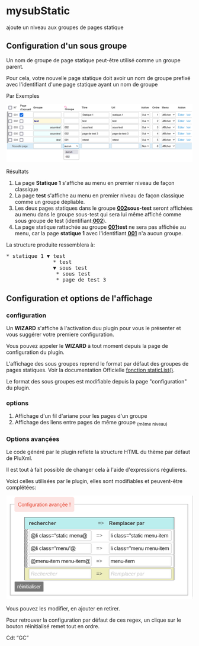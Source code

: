 # mysubStatic
ajoute un niveau aux groupes de pages statique

<h2>Configuration d'un sous groupe</h2>
<p>Un nom de groupe de page statique peut-être utilisé comme un groupe parent.</p>
<p>Pour cela, votre nouvelle page statique doit avoir un nom de groupe prefixé avec l'identifiant d'une page statique ayant un  nom de groupe</p>
<p>Par Exemples</p>
<img src="https://github.com/gcyrillus/mySubStatic/blob/V.3.0/img/revisited-group-statiques.png?raw=true">
  <p>Résultats</p>
  <ol>
  <li class="alert blue">La page <b>Statique 1</b> s'affiche au menu en premier niveau de façon classique</li>
  <li class="alert blue">La page <b>test</b> s'affiche au menu en premier niveau de façon classique comme un groupe dépliable.</li>
  <li class="alert green">Les deux pages statiques dans le groupe <b><u>002</u>sous-test</b> seront affichées au menu dans le groupe sous-test qui sera lui même affiché comme sous groupe de test (identifiant:<b><u>002</u></b>).</li>
  <li class="alert red">La page statique rattachée au groupe <b><u>001</u>test</b> ne sera pas affichée au menu, car la page <b>statique 1</b> avec l'identifiant <b><u>001</u></b> n'a aucun groupe.</li>
  </ol>
  <p>La structure produite ressemblera à:</p> 
  <pre>
* statique 1 ▼ test
               * test
               ▼ sous test
                * sous test
                * page de test 3</pre>
  
  <h2>Configuration et options de l'affichage</h2>
  <h3>configuration</h3>
  <p>Un <b>WIZARD</b> s'affiche à l'activation duu plugin pour vous le présenter et vous suggérer votre premiere configuration.</p>
  <p>Vous pouvez appeler le <b>WIZARD</b> à tout moment depuis la page de configuration du plugin.</p>
  <p>L'affichage des sous groupes reprend le format par défaut des groupes de pages statiques. Voir la documentation Officielle <a href="https://wiki.pluxml.org/docs/develop/plxshow.html#staticlist">fonction staticList()</a>.</p>
  <p>Le format des sous groupes est modifiable depuis la page "configuration" du plugin.</p>
  <h3>options</h3>
  <ol>
    <li>Affichage d'un fil d'ariane pour les pages d'un groupe</li>
    <li>Affichage des liens entre pages de même groupe <sub>(même niveau)</sub></li>
  </ol>
<h3>Options avançées</h3>
<p>Le code généré par le plugin reflete la structure HTML du thème par défaut de PluXml.</p>
<p>Il est tout à fait possible de changer cela à l'aide d'expressions régulieres.</p>
<p>Voici celles utilisées par le plugin, elles sont modifiables et peuvent-être complétées:</p>
<img src="https://github.com/gcyrillus/mySubStatic/blob/V.3.0/img/pregRAZ.png?raw=true">
<p>Vous pouvez les modifier, en ajouter en retirer.</p> 
<p>Pour retrouver la configuration par défaut de ces regex, un clique sur le bouton réinitialisé remet tout en ordre.</p>
<p>Cdt <q>GC</q></p>
